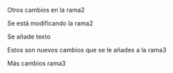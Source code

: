 Otros cambios en la rama2

Se está modificando la rama2

Se añade texto

Estos son nuevos cambios que se le añades a la rama3

Más cambios rama3